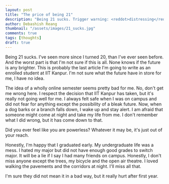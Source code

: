 ```yaml
---
layout: post
title: "The price of being 21"
description: "Being 21 sucks. Trigger warning: <reddot>distressing</reddot>."
author: Debashish Reang
thumbnail: "/assets/images/21_sucks.jpg"
comments: true
tags: [thoughts]
draft: true
---
```

Being 21 sucks. I've seen more since I turned 20, than I've ever seen before. And the worst part is that I'm not sure if this is all. None knows if the future is any brighter. This is probably the last article I'm going to write as an enrolled student at IIT Kanpur. I'm not sure what the future have in store for me, I have no idea.

The idea of a wholly online semester seems pretty bad for me. No, don't get me wrong here. I respect the decision that IIT Kanpur has taken, but it's really not going well for me. I always felt safe when I was on campus and did not fear for anything except the possibility of a bleak future. Now, when a dog barks or a branch falls down, I wake up and stay alert. I am afraid that someone might come at night and take my life from me. I don't remember what I did wrong, but it has come down to that.

Did you ever feel like you are powerless? Whatever it may be, it's just out of your reach.

Honestly, I'm happy that I graduated early. My undergraduate life was a mess. I hated my major but did not have enough good grades to switch major. It will be a lie if I say I had many friends on campus. Honestly, I don't miss anyone except the trees, my bicycle and the open air theatre. I loved walking the pavements and the corridors at night. I'll miss all that.

I'm sure they did not mean it in a bad way, but it really hurt after first year.